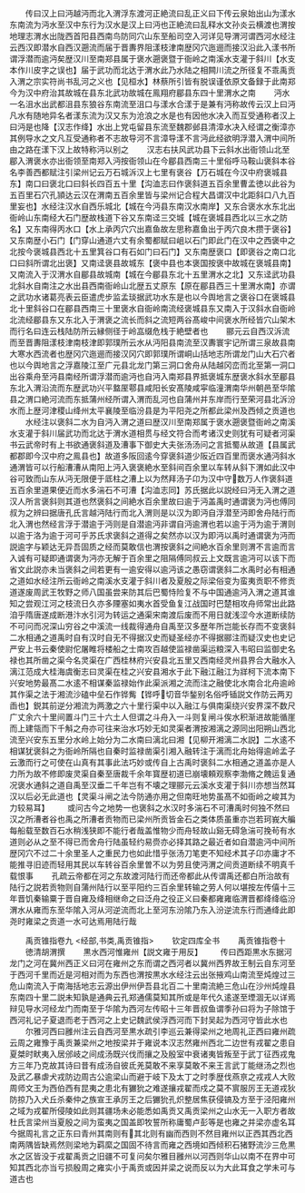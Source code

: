 <!-- { "loadSidebar": true } -->
　　传曰汉上曰沔越沔而北入渭浮东渡河正絶流曰乱正义曰下传云泉始出山为漾水东南流为沔水至汉中东行为汉水是汉上曰沔也正絶流曰乱释水文孙炎云横渡也渭按地理志渭水出陇西首阳县西南鸟防同穴山东至船司空入河详见导渭河谓西河水经注云西汉即潜水自西汉遡流而届于晋夀界阻漾枝津南歴冈穴迤逦而接汉沿此入漾书所谓浮潜而逾沔矣歴汉川至南郑县属于褒水遡褒暨于衙岭之南溪水支灌于斜川【水支本作川皮字之误也】届于武功而北达于渭水此乃水陆之相闗川流之所径复不乖禹贡入渭之宗实符尚书乱河之义也【见桓水】林蔡所引皆有脱误谨依原文备録于此南郑今为汉中府治其故城在县东北武功故城在鳯翔府郿县东四十里渭水之南
　　沔水一名沮水出武都沮县东狼谷东南流至沮口与漾水合漾于是兼有沔称故传云汉上曰沔凡水有随地异名者漾东流为汉又东为沧浪之水是也有因他水决入而互受通称者汉上曰沔是也降【汉志作绛】水出上党屯留县东流至魏郡邺县清漳水决入经谓之衡漳亦其例导水之文凡互受通称者不志故导河不言漳导漾不言沔此经欲明浮潜入渭中间所由之路在漾下汉上故特称沔以别之
　　汉志右扶风武功县下云斜水出衙领山北至郿入渭褒水亦出衙领至南郑入沔按衙领山在今郿县西南三十里俗呼马鞍山褒斜本谷名李善西都赋注引梁州记云万石城泝汉上七里有褒谷【万石城在今汉中府褒城县东】南口曰褒北口曰斜长四百五十里【沟洫志曰作褒斜道五百余里曹孟徳以此谷为五百里石穴孔頴达云汉在渭南五百余里皆与梁州记合程大昌谓汉中北距斜口八九百里妄也】水经注汉水自西乐城北【城在今沔县东南汉水南岸】又东合褒水水东北出衙岭山东南经大石门歴故栈道下谷又东南迳三交城【城在褒城县西北以三水之防名】又东南得丙水口【水上承丙穴穴出嘉鱼故左思称嘉鱼出于丙穴良木攒于褒谷】又东南歴小石门【门穿山通道六丈有余蜀都赋曰岨以石门即此门在汉中之西褒中之北按今褒城县西北十五里箕谷口有石如门曰石门】又东南歴褒口【即褒谷之南口北口曰斜所谓北出褒】又南迳褒县故城东【褒中县也本褒国按褒中故城在褒城县南】又南流入于汉渭水自郿县故城南【城在今郿县东北十五里渭水之北】又东迳武功县北斜水自南注之水出县西南衙岭山北歴五丈原东【原在郿县西三十里渭水南】亦谓之武功水诸葛亮表云臣遣虎步监孟琰据武功水东是也以今舆地言之褒谷口在褒城县北十里斜谷口在郿县西南三十里褒水自衙岭南流经褒城县东又南入于汉斜水自衙岭北流经郿县东又东北入于渭褒之流长而斜之流短两谷髙峻中间褒水所经皆穴山架木而行名曰连云栈陆防所云縁侧径于岭嵓缀危栈于絶壁者也
　　郦元云自西汉泝流而至晋夀阻漾枝津南枝津即郭璞所云水从沔阳县南流至汉夀寰宇记所谓三泉故县南大寒水西流者也歴冈穴迤逦而接汉冈穴即郭璞所谓峒山括地志所谓龙门山大石穴者也以今舆地言之浮嘉陵江至广元县北龙门第三洞口舍舟从陆越冈峦而北至第一洞口出谷乘舟至沔县南经所谓浮潜而逾沔也自沔入南郑县界抵褒城东歴褒水斜水至郿县东北入渭沿流而东歴武功兴平盩厔鄠县咸阳长安髙陵咸寜临潼渭南华州朝邑至华隂县之渭口絶河流而东抵蒲州经所谓入渭而乱河也自蒲州并东岸而行至荣河县北泝汾水而上歴河津稷山绛州太平襄陵至临汾县是为平阳尧之所都此梁州及西倾之贡道也
　　水经注以褒斜二水为自沔入渭之道曰歴汉川至南郑属于褒水遡褒暨衙岭之南溪水支灌于斜川届武功而北达于渭水道相贯与经文符合而考诸汉史则犹有可疑者河渠书云武帝时有上书欲通褒斜道及漕事下御史大夫张汤汤问之言抵蜀从故道【县属武都郡即今汉中府之鳯县也】故道多阪回逺今穿褒斜道少阪近四百里而褒水通沔斜水通渭皆可以行船漕漕从南阳上沔入褒褒絶水至斜间百余里以车转从斜下渭如此汉中谷可致而山东从沔无限便于厎柱之漕上以为然拜汤子卬为汉中守数万人作褒斜道五百余里道果便近而水多湍石不可漕【沟洫志同】苏氏据此以説经曰沔无入渭之道汉人所言褒斜则其道也然褒斜之间絶水百余里故曰逾于沔盖禹时通谓褒为沔也傅同叔为之辨曰据唐孔氏言越沔陆行而北入渭则是以汉为即沔自浮潜至沔即舍舟陆行而北入渭也然经言浮于潜逾于沔则是自潜逾沔非谓自沔逾渭也若以逾于沔为逾于渭则以逾于洛为逾于河可乎苏氏求褒斜之道得之矣然亦以汉为即沔以禹时通谓褒为沔而説逾字与颖达无异吾固质之经而莫敢信也渭按褒斜之间絶水百余里则渭不言逾而言入诚有可疑即通谓褒为沔亦无解于百余里之阻隔傅同叔云上文既言逾沔可以该下而省文此説亦未当褒斜之间若更有一逾安得以逾沔该之愚窃谓褒斜二水禹时必有相通之道如水经注所云衙岭之南溪水支灌于斜川者及夏殷之际梁俗变为蛮夷贡职不修贡道遂废周武王牧野之师八国虽尝来防其后巴蜀恃险复不与中国通逾沔入渭之道其谁知之尝观江河之枝流日久亦多陻塞如夷水首受鱼复江战国时巴楚相攻舟师常出此路洎乎隋唐遂成断港汴水引河为转运之通渠宋南渡后废而不用日就浅涩今水道断续防不可问而况深山穷谷之中溪流一线裁得通舟自禹至汉多歴年所岂能长存而不变褒斜二水相通之道禹时自有汉时自无不得据汉史而疑圣经亦不得据郦注而疑汉史也史记严安上书云秦使尉佗屠睢将楼船之士南攻百越使监禄凿渠运粮深入韦昭曰监御史名禄也其所凿之渠今名灵渠在广西桂林府兴安县北五里又西南经灵州县界合大融水入漓江范成大桂海虞衡志曰灵渠在桂之兴安县湘水于此下融江融江为牂柯下流本南下兴安地势最髙二水逺不相谋秦监禄始作此渠派湘之流而注之融使北水南合北舟逾岭其作渠之法于湘流沙磕中垒石作铧觜【铧呼切音华鍫别名俗呼锸説文作防云两刃臿也】鋭其前逆分湘流为两激之六十里行渠中以入融江与俱南渠绕兴安界深不数尺广丈余六十里间置斗门三十六土人但谓之斗舟入一斗则复闸斗俟水积渐进故能循崖而上建瓴而下千斛之舟亦可往来治水巧妙无如灵渠者渭按湘漓之源同出阳朔山西北流至兴安东五里分水岭上始分为二水南曰漓北曰湘【见柳开湘漓二水説】二水逺不相谋犹褒斜之为衙岭所隔也自秦时监禄凿渠引湘入融转注于漓而北舟始得逾岭孟子云激而行之可使在山真有其事此法巧妙或传自上古禹时褒斜二水相通之道盖亦是人力所为故不修即废灵渠自秦至唐裁千余年寳歴初道已崩壊頼观察李渤脩之餽运复通况褒水通斜之道自禹至汉垂二千年岂有不壊之理郦元云溪水支灌于斜川亦想当然耳汉以后必无此道也【灵渠斗闸之法今防通亦用之但南旺地势虽髙不如衙岭之峻其为力较易耳】
　　或问古今之地势一也褒斜之水汉时多湍石不可漕禹时何独不然曰汉之所漕者谷也禹之所漕者贡物而已梁州所贡皆金石之类体质虽重亦岂若珂峩大艑每船载至数百石水稍浅狭即不能行者哉盖惟物少而舟轻故山谿无碍急湍可挽茍有水道则必从之至不得已而舍舟行陆虽轻约易赍亦必择其路之最近者如自潜逾沔中间所歴冈穴不过二十余里圣人之重民力也如此惜乎张汤刀笔吏不知经术其子卬亦庸才不能推寻旧迹而轻用其民以车转谷百余里曽不以为劳且使沔渭之间贡道断续不明真千载恨事
　　孔疏云帝都在河之东故渡河陆行而还帝都此从传谓禹还都白所治故有陆行之説若贡物则自蒲州陆行以至平阳约三百余里转输之劳人何以堪按左传僖十三年晋饥秦输粟于晋自雍及绛相继命之曰泛舟之役正义曰秦都雍雍临渭晋都绛绛临汾渭水从雍而东至华隂入河从河逆流而北上至河东汾隂乃东入汾逆流东行而通绛此即尧时雍梁之贡道一水可达焉用陆行哉














　　禹贡锥指卷九
<经部,书类,禹贡锥指>
　　钦定四库全书
　　禹贡锥指卷十
　　徳清胡渭撰
　　黒水西河惟雍州【説文雍于用反】
　　传曰西距黒水东据河龙门之河在冀州西正义曰河在雍州之东而谓之西河者以冀州西界故王制云自东河至于西河千里而近是河相对而为东西也渭按黒水水经注云出张掖鸡山南流至炖煌过三危山南流入于南海括地志云源出伊州伊吾县北百二十里南流絶三危山在沙州炖煌县东南四十里二説未知孰是通典云孔郑通儒莫知其所或是年代久逺遂至堙涸无以详焉辩见导水河经龙门而南至于华隂为西河左传昭十三年晋叔鱼谓季孙曰将为子除馆于西河礼记子夏退而老于西河之上史记魏武侯浮西河而下封吴起为西河守皆此水也
　　尔雅河西曰雝州注云自西河至黒水疏引李巡云兼得梁州之地周礼正西曰雍州疏云周之雍豫于禹贡兼梁州之地按梁并于雍说本汉志然雍州西北二边世有戎翟之患自夏桀时畎夷入居邠岐之间成汤既兴伐而攘之及殷室中衰诸夷皆叛至于武丁征西戎鬼方三年乃克故其诗曰昔有成汤自彼氐羌莫敢不来享莫敢不来王言武丁能继汤之烈也及武乙暴虐犬戎防边周古公逾梁山而避于岐下及太丁之时季歴伐燕亰之戎戎人大败周师文王为西伯西有昆夷之患北有玁狁之难遂攘戎翟而戍之莫不賔服厉王无道戎狄防掠乃入犬丘杀秦仲之族宣王承厉王之后玁狁孔炽整居焦获侵镐及方至于泾阳雍州之域为戎翟所侵陵如此则其疆场未必能悉如禹贡又禹贡梁州之山水无一入职方者故杜氏言梁州当夏殷之间为蛮夷之国盖即牧誓所称庸蜀卢彭等是也雍之并梁亦虚名耳今据周礼言之正东曰青州其南则有其北则有幽而西则不然目雍州以正西其西北西南两隅皆缺焉然则梁地为羁縻之国固不待言而雍之西境如西倾积石猪野流沙三危黒水之区皆没于戎翟禹贡之旧疆不可复问矣尔雅目雝州以河西则华山以南不在界中可知其西北亦当亏损殷周之雍实小于禹贡或因并梁之说而反以为大此耳食之学未可与道古也
